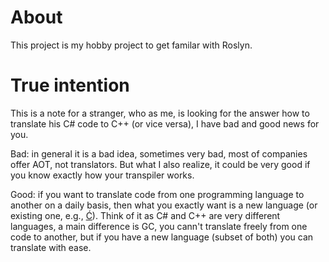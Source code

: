 # About

This project is my hobby project to get familar with Roslyn.

# True intention

This is a note for a stranger, who as me, is looking for the answer how to translate his C# code to C++ (or vice versa), I have bad and good news for you.

Bad: in general it is a bad idea, sometimes very bad, most of companies offer AOT, not translators. But what I also realize, it could be very good if you know exactly how your transpiler works.

Good: if you want to translate code from one programming language to another on a daily basis, then what you exactly want is a new language (or existing one, e.g., [Ć](http://cito.sourceforge.net)). Think of it as C# and C++ are very different languages, a main difference is GC, you cann't translate freely from one code to another, but if you have a new language (subset of both) you can translate with ease.
